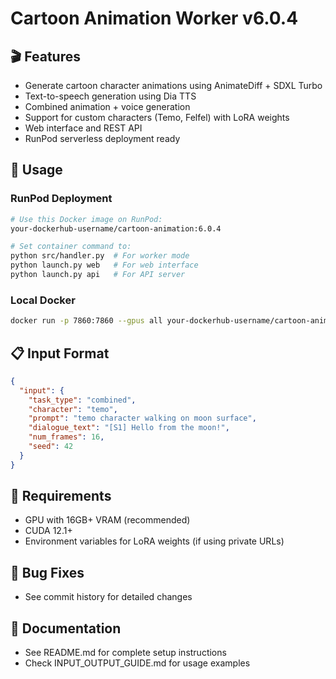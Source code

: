 # Cartoon Animation Worker v6.0.4

## 🎬 Features
- Generate cartoon character animations using AnimateDiff + SDXL Turbo
- Text-to-speech generation using Dia TTS
- Combined animation + voice generation
- Support for custom characters (Temo, Felfel) with LoRA weights
- Web interface and REST API
- RunPod serverless deployment ready

## 🚀 Usage

### RunPod Deployment
```bash
# Use this Docker image on RunPod:
your-dockerhub-username/cartoon-animation:6.0.4

# Set container command to:
python src/handler.py  # For worker mode
python launch.py web   # For web interface
python launch.py api   # For API server
```

### Local Docker
```bash
docker run -p 7860:7860 --gpus all your-dockerhub-username/cartoon-animation:6.0.4 web
```

## 📋 Input Format
```json
{
  "input": {
    "task_type": "combined",
    "character": "temo",
    "prompt": "temo character walking on moon surface",
    "dialogue_text": "[S1] Hello from the moon!",
    "num_frames": 16,
    "seed": 42
  }
}
```

## 🔧 Requirements
- GPU with 16GB+ VRAM (recommended)
- CUDA 12.1+
- Environment variables for LoRA weights (if using private URLs)

## 🐛 Bug Fixes
- See commit history for detailed changes

## 📝 Documentation
- See README.md for complete setup instructions
- Check INPUT_OUTPUT_GUIDE.md for usage examples
